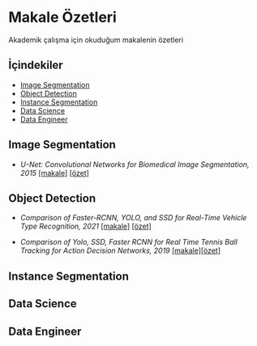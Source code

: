 # Makale Özetleri
Akademik çalışma için okuduğum makalenin özetleri

## İçindekiler 

  * [Image Segmentation](#image-segmentation)
  * [Object Detection](#object-detection)
  * [Instance Segmentation](#instance-segmentation)
  * [Data Science](#data-science)
  * [Data Engineer](#data-engineer)



## Image Segmentation
* <em>U-Net: Convolutional Networks for Biomedical Image Segmentation, 2015</em> [[makale]](https://arxiv.org/abs/1505.04597) [[özet]](https://github.com/mftnakrsu/paper_summary_makale_ozetleri/blob/main/image_segmentation/unet.md)

## Object Detection

* <em>Comparison of Faster-RCNN, YOLO, and SSD for Real-Time Vehicle Type Recognition, 2021</em> [[makale]](https://ieeexplore.ieee.org/document/9277040) [[özet]](https://github.com/mftnakrsu/paper_summary_makale_ozetleri/blob/main/object_detection/comparison_of_faster_cnn_yolo_ssd_vehicle_recognation.md)

* <em>Comparison of Yolo, SSD, Faster RCNN for
Real Time Tennis Ball Tracking for Action Decision Networks, 2019 </em>[[makale]](https://ieeexplore.ieee.org/document/9079965)[[özet]](https://github.com/mftnakrsu/paper_summary_makale_ozetleri/blob/main/object_detection/comparison_of_yolo_ssd_faster-rcnn-for_tennis_ball_tracking.md)

## Instance Segmentation

## Data Science

## Data Engineer



